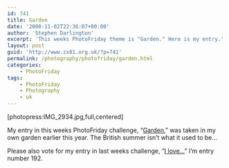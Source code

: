 ```yaml
---
id: 741
title: Garden
date: '2008-11-02T22:36:07+00:00'
author: 'Stephen Darlington'
excerpt: 'This weeks PhotoFriday theme is "Garden." Here is my entry.'
layout: post
guid: 'http://www.zx81.org.uk/?p=741'
permalink: /photography/photofriday/garden.html
categories:
    - PhotoFriday
tags:
    - PhotoFriday
    - Photography
    - uk
---
```


\[photopress:IMG\_2934.jpg,full,centered\]

My entry in this weeks PhotoFriday challenge, “[Garden](http://www.photofriday.com/archives/challenge/000821.php),” was taken in my own garden earlier this year. The British summer isn’t what it used to be…

Please also vote for my entry in last weeks challenge, “[I love…](http://www.photofriday.com/linkviewer.php?id=819)” I’m entry number 192.